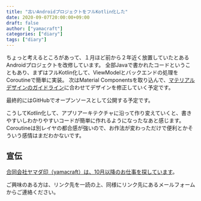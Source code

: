 ```yaml
---
title: "古いAndroidプロジェクトをフルKotlin化した"
date: 2020-09-07T20:00:00+09:00
draft: false
author: ["yamacraft"]
categories: ["diary"]
tags: ["diary"]
---
```


ちょっと考えるところがあって、１月ほど前から２年近く放置していたとあるAndroidプロジェクトを改修しています。
全部Javaで書かれたコードということもあり、まずはフルKotlin化して、ViewModelとバックエンドの処理をCoroutineで簡単に実装。
次はMaterial Componentsを取り込んで、[マテリアルデザインのガイドライン](https://material.io/)に合わせてデザインを修正していく予定です。

最終的にはGitHubでオープンソースとして公開する予定です。

こうしてKotlin化して、アプリアーキテクチャに沿って作り変えていくと、書きやすいしわかりやすいコードが簡単に作れるようになったなあと感じます。
Coroutineは別レイヤの都合感が強いので、お作法が変わっただけで便利とかそういう感情はまだわかないです。

## 宣伝

[合同会社ヤマダ印（yamacraft）は、10月以降のお仕事を探しています](/note/next-work-202010/)。

ご興味のある方は、リンク先を一読の上、同様にリンク先にあるメールフォームからご連絡ください。